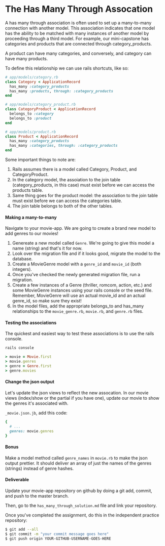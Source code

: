 # The Has Many Through Assocation

A has many through association is often used to set up a many-to-many connection with another model. This association indicates that one model has the ability to be matched with many instances of another model by proceeding through a third model. For example, our mini-capstone has categories and products that are connected through category_products.  

A product can have many categories, and conversely, and category can have many products. 

To define this relationship we can use rails shortcuts, like so: 

```ruby
# app/models/category.rb
class Category < ApplicationRecord
  has_many :category_products
  has_many :products, through: :category_products
end
```

```ruby
# app/models/category_product.rb
class CategoryProduct < ApplicationRecord
  belongs_to :category
  belongs_to :product
end
```

```ruby
# app/models/product.rb
class Product < ApplicationRecord
  has_many :category_products
  has_many :categories, through: :category_products
end
```

Some important things to note are:
1. Rails assumes there is a model called Category, Product, and CategoryProduct.
2. In the category model, the assoiation to the join table (category_products, in this case) must exist before we can access the products table. 
3. Same thing goes for the product model: the association to the join table must exist before we can access the categories table. 
4. The join table belongs to both of the other tables. 


#### Making a many-to-many

Navigate to your movie-app. We are going to create a brand new model to add genres to our movies! 

1. Genereate a new model called `Genre`. We're going to give this model a name (string) and that's it for now.
2. Look over the migration file and if it looks good, migrate the model to the database. 
3. Create a MovieGenre model with a `genre_id` and `movie_id` (both integers).
4. Once you've checked the newly generated migration file, run a migration. 
5. Create a few instances of a Genre (thriller, romcom, action, etc.) and some MovieGenre instances using your rails console or the seed file. Remember, MovieGenre will use an actual movie_id and an actual genre_id, so make sure they exist!
6. In the model files, add the appropriate belongs_to and has_many relationships to the `movie_genre.rb`, `movie.rb`, and `genre.rb` files. 


#### Testing the associations

The quickest and easiest way to test these associations is to use the rails console.

```bash
rails console 
```
```ruby
> movie = Movie.first
> movie.genres
> genre = Genre.first
> genre.movies
```

#### Change the json output

Let's update the json views to reflect the new assocation. In our movie views (index/show or the partial if you have one), update our movie to show the genres it's associated with. 

`_movie.json.jb`, add this code:
```ruby
{
  # ...
  genres: movie.genres
}
```

#### Bonus

Make a model method called `genre_names` in `movie.rb` to make the json output prettier. It should deliver an array of just the names of the genres (strings) instead of genre hashes. 


#### Deliverable
Update your movie-app repository on github by doing a git add, commit, and push to the master branch.

Then, go to the `has_many_through_solution.md` file and link your repository. 

Once you've completed the assignment, do this in the independent practice repository:

```bash
$ git add --all
$ git commit -m "your commit message goes here"
$ git push origin YOUR-GITHUB-USERNAME-GOES-HERE
```
